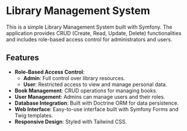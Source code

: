 # Library Management System

This is a simple Library Management System built with Symfony. The application provides CRUD (Create, Read, Update, Delete) functionalities and includes role-based access control for administrators and users.

## Features

- **Role-Based Access Control**:  
  - **Admin**: Full control over library resources.  
  - **User**: Restricted access to view and manage personal data.  
- **Book Management**: CRUD operations for managing books.  
- **User Management**: Admins can manage users and their roles.  
- **Database Integration**: Built with Doctrine ORM for data persistence.  
- **Web Interface**: Easy-to-use interface built with Symfony Forms and Twig templates.  
- **Responsive Design**: Styled with Tailwind CSS.  
